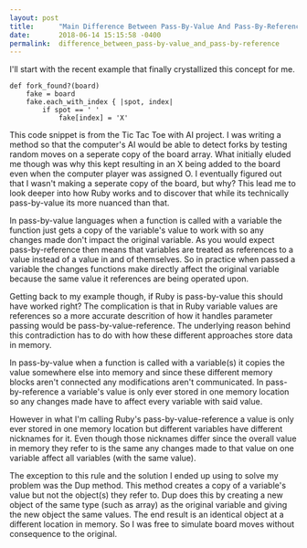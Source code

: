```yaml
---
layout: post
title:      "Main Difference Between Pass-By-Value And Pass-By-Reference"
date:       2018-06-14 15:15:58 -0400
permalink:  difference_between_pass-by-value_and_pass-by-reference
---
```



I'll start with the recent example that finally crystallized this concept for me.

```
def fork_found?(board)
	fake = board
	fake.each_with_index { |spot, index|
		if spot == ' '
			fake[index] = 'X'
```

<p> This code snippet is from the Tic Tac Toe with AI project. I was writing a method so that the computer's AI would be able to detect forks by testing random moves on a seperate copy of the board array. What initially eluded me though was why this kept resulting in an X being added to the board even when the computer player was assigned O. I eventually figured out that I wasn't making a seperate copy of the board, but why? This lead me to look deeper into how Ruby works and to discover that while its technically pass-by-value its more nuanced than that.
</p>
<p> In pass-by-value languages when a function is called with a variable the function just gets a copy of the variable's value to work with so any changes made don't impact the original variable. As you would expect pass-by-reference then means that variables are treated as references to a value instead of a value in and of themselves. So in practice when passed a variable the changes functions make directly affect the original variable because the same value it references are being operated upon. 
</p>
<p> Getting back to my example though, if Ruby is pass-by-value this should have worked right? The complication is that in Ruby variable values are references so a more accurate descrition of how it handles parameter passing would be pass-by-value-reference. The underlying reason behind this contradiction has to do with how these different approaches store data in memory.
</p>
<p> In pass-by-value when a function is called with a variable(s) it copies the value somewhere else into memory and since these different memory blocks aren't connected any modifications aren't communicated. In pass-by-reference a variable's value is only ever stored in one memory location so any changes made have to affect every variable with said value. 
</p>
<p> However in what I'm calling Ruby's pass-by-value-reference a value is only ever stored in one memory location but different variables have different nicknames for it. Even though those nicknames differ since the overall value in memory they refer to is the same any changes made to that value on one variable affect all variables (with the same value). 
</p>
<p> The exception to this rule and the solution I ended up using to solve my problem was the Dup method. This method creates a copy of a variable's value but not the object(s) they refer to. Dup does this by creating a new object of the same type (such as array) as the original variable and giving the new object the same values. The end result is an identical object at a different location in memory. So I was free to simulate board moves without consequence to the original. </p>


